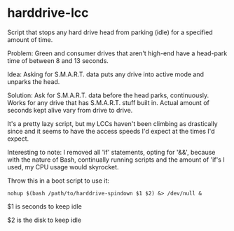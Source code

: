 # harddrive-lcc
Script that stops any hard drive head from parking (idle) for a specified amount of time.

Problem: Green and consumer drives that aren't high-end have a head-park time of between 8 and 13 seconds.

Idea: Asking for S.M.A.R.T. data puts any drive into active mode and unparks the head.

Solution: Ask for S.M.A.R.T. data before the head parks, continuously. Works for any drive that has S.M.A.R.T. stuff built in. Actual amount of seconds kept alive vary from drive to drive.

It's a pretty lazy script, but my LCCs haven't been climbing as drastically since and it seems to have the access speeds I'd expect at the times I'd expect.

Interesting to note: I removed all 'if' statements, opting for '&&', because with the nature of Bash, continually running scripts and the amount of 'if's I used, my CPU usage would skyrocket. 

Throw this in a boot script to use it:

    nohup $(bash /path/to/harddrive-spindown $1 $2) &> /dev/null &
    
$1 is seconds to keep idle

$2 is the disk to keep idle
